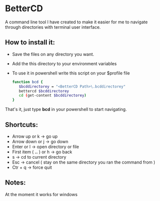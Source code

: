 # BetterCD

A command line tool I have created to make it easier for me to navigate through directories with terminal user interface.


## How to install it:
* Save the files on any directory you want.
* Add the this directory to your environment variables
* To use it in powershell write this script on your $profile file


    ```bash
    function bcd {
       $bcddirectorey = "<BetterCD Path>\.bcddirectorey"
       bettercd $bcddirectorey 
       cd (get-content $bcddirectorey)
    }
    ```

That's it, just type **bcd** in your powershell to start navigating.

## Shortcuts:
* Arrow up or k -> go up
* Arrow down or j -> go down
* Enter or l -> open directory or file
* First item ( **..** ) or h -> go back
* s -> cd to current directory
* Esc -> cancel ( stay on the same directory you ran the command from )
* Ctr + q -> force quit

## Notes:
At the moment it works for windows
